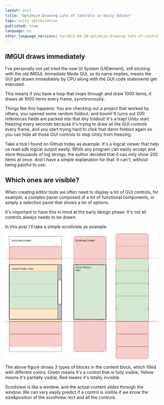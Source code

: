 ```yaml
---
layout: post
title: "Optimize Drawing Lots of Controls in Unity Editor"
tags: unity optimization
published: true
language: en
other_language_versions: tw/2021-04-28-optimize-drawing-lots-of-control-in-unity-editor.md
---
```


## IMGUI draws immediately

I've personally not yet tried the new UI System (UIElement), still sticking with the old IMGUI. Immediate Mode GUI, as its name implies, means the GUI get drawn immediately by CPU along with the GUI code statements get executed.

This means if you have a loop that loops through and draw 1000 items, it draws all 1000 items every frame, synchronously.

Things like this happens: You are checking out a project that worked by others, you opened some random foldout, and boom! It turns out 200 references fields are packed into that tiny foldout! It's a trap! Unity start freezing every seconds because it's trying to draw all the GUI controls every frame, and you start trying hard to click that damn foldout again so you can hide all those GUI controls to stop Unity from freezing.

Take a tool I found on Github today as example. It's a logcat viewer that help us read adb logcat output easily. While any program can easily accept and store thousands of log strings, the author decided that it can only show 200 items at once. And I have a simple explanation for that: It can't, without being painful to use.

## Which ones are visible?

When creating editor tools we often need to display a lot of GUI controls, for example, a complex panel composed of a lot of functional components, or simply a selection panel that shows a lot of options.

It's important to have this in mind at the early design phase: It's not all controls always needs to be drawn.

In this post I'll take a simple scrollview as example.

![](assets\2021-04-28-optimize-drawing-lots-of-control-in-unity-editor\visibility.png)

The above figure shows 3 types of blocks in the content block, which filled with different colors. Green means it's a control that is fully visible, Yellow means it's partially visible, Red means it's totally invisble.

Scrollview is like a window, and the actual content *slides* through the window. We can very easily predict if a control is visible if we know the size&position of the scrollview rect and all the controls.